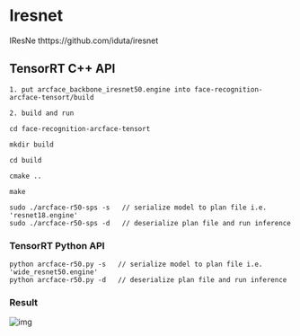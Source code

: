# Iresnet

IResNe thttps://github.com/iduta/iresnet

## TensorRT C++ API

```
1. put arcface_backbone_iresnet50.engine into face-recognition-arcface-tensort/build

2. build and run

cd face-recognition-arcface-tensort

mkdir build

cd build

cmake ..

make

sudo ./arcface-r50-sps -s   // serialize model to plan file i.e. 'resnet18.engine'
sudo ./arcface-r50-sps -d   // deserialize plan file and run inference

```

### TensorRT Python API

```
python arcface-r50.py -s   // serialize model to plan file i.e. 'wide_resnet50.engine'
python arcface-r50.py -d   // deserialize plan file and run inference
```

### Result

![img](https://user-images.githubusercontent.com/15235574/83122953-f45f8d80-a106-11ea-84b0-4f6ff91b5924.jpg)

